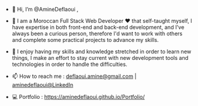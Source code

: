 - 👋 Hi, I’m @AmineDeflaoui ,
- 👀 I am a Moroccan Full Stack Web Developer ❤ that self-taught myself, I have expertise in both front-end and back-end development,
and I've always been a curious person, therefore I'd want to work with others and complete some practical projects to advance my skills.

- 🌱 I enjoy having my skills and knowledge stretched in order to learn new things,
I make an effort to stay current with new development tools and technologies in order to handle the difficulties.

- 📫 How to reach me : deflaoui.amine@gmail.com |  [aminedeflaoui@LinkedIn][linked-url]
- 💻 Portfolio : https://aminedeflaoui.github.io/Portfolio/

[linked-url]:https://www.linkedin.com/in/aminedeflaoui/
<!---
AmineDeflaoui/AmineDeflaoui is a ✨ special ✨ repository because its `README.md` (this file) appears on your GitHub profile.
You can click the Preview link to take a look at your changes.
--->
